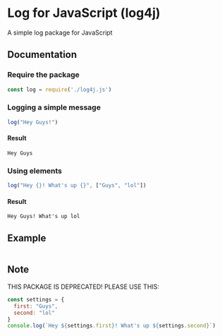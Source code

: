 # Log for JavaScript (log4j)
A simple log package for JavaScript

## Documentation
### Require the package
```js
const log = require('./log4j.js')
```

### Logging a simple message
```js
log("Hey Guys!")
```
#### Result
```
Hey Guys
```

### Using elements
```js
log("Hey {}! What's up {}", ["Guys", "lol"])
```
#### Result
```
Hey Guys! What's up lol
```

## Example
```js
```

## Note
THIS PACKAGE IS DEPRECATED! PLEASE USE THIS:
```js
const settings = {
  first: "Guys",
  second: "lol"
}
console.log(`Hey ${settings.first}! What's up ${settings.second}`)
```

